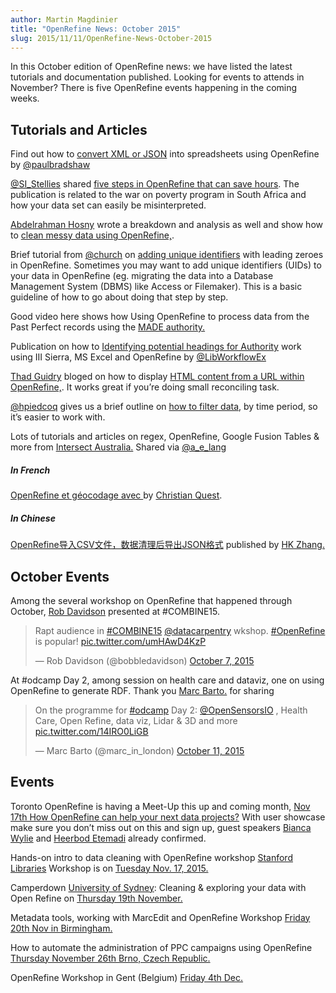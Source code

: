 ```yaml
---
author: Martin Magdinier
title: "OpenRefine News: October 2015"
slug: 2015/11/11/OpenRefine-News-October-2015 
---
```

In this October edition of OpenRefine news: we have listed the latest tutorials and documentation published. Looking for events to attends in November? There is five OpenRefine events happening in the coming weeks. 
<!--truncate-->

## Tutorials and Articles 

Find out how to [convert XML or JSON](http://onlinejournalismblog.com/2015/10/21/how-to-convert-xml-or-json-into-spreadsheets-using-open-refine/)  into spreadsheets using OpenRefine by [@paulbradshaw](https://twitter.com/paulbradshaw)

[@SI_Stellies](https://twitter.com/SI_Stellies) shared [five steps in OpenRefine that can save hours](http://code4sa.org/2015/10/09/OpenRefine-5-steps.html). The publication is related to the war on poverty program in South Africa and how your data set can easily be misinterpreted. 

[Abdelrahman Hosny](http://abdelrahmanhosny.com/) wrote a breakdown and analysis as well and show how to [clean messy data using OpenRefine,](http://abdelrahmanhosny.com/2015/10/07/cleaning-messy-data-using-open-refine/).

Brief tutorial from [@church](https://twitter.com/church_c) on [adding unique identifiers](http://www.christophermchurch.com/adding-unique-identifiers-in-openrefine/) with leading zeroes in OpenRefine. Sometimes you may want to add unique identifiers (UIDs) to your data in OpenRefine (eg. migrating the data into a Database Management System (DBMS) like Access or Filemaker). This is a basic guideline of how to go about doing that step by step. 

Good video here shows how Using OpenRefine to process data from the Past Perfect records using the [MADE authority.](https://vimeo.com/139751008)  

Publication on how to [Identifying potential headings for Authority](http://epublications.marquette.edu/lib_fac/81/) work using III Sierra, MS Excel and OpenRefine by [@LibWorkflowEx](https://twitter.com/LibWorkflowEx) 

[Thad Guidry](https://twitter.com/thadguidry) bloged on how to display [HTML content from a URL within OpenRefine,](http://savetheworldnotyourmoney.blogspot.ca/2015/10/display-html-content-from-url-within.html). It works great if you’re doing small reconciling task.

[@hpiedcoq](https://twitter.com/hpiedcoq) gives us a brief outline on [how to filter data](http://oh-w.tf/post/131481133375/openrefine-filter-data-by-period-of-time), by time period, so it’s easier to work with.

Lots of tutorials and articles on regex, OpenRefine, Google Fusion Tables & more from [Intersect Australia.](http://www.intersect.org.au/course-resources) Shared via [@a_e_lang](https://twitter.com/a_e_lang)

##### In French

 [OpenRefine et géocodage avec ](https://cquest.hackpad.com/OpenRefine-et-gocodage-avec-adresse.data.gouv.fr-PCbRafrVuef) by [Christian Quest](https://cquest.hackpad.com/ep/profile/qnmPcumtxjo).
 
##### In Chinese
 
[OpenRefine导入CSV文件，数据清理后导出JSON格式](http://www.cnblogs.com/1zhk/p/4790100.html) published by [HK Zhang.](http://www.cnblogs.com/1zhk/)
 
## October Events

Among the several workshop on OpenRefine that happened through October, [Rob Davidson](https://twitter.com/bobbledavidson) presented at #COMBINE15. 

<blockquote class="twitter-tweet" lang="en"><p lang="en" dir="ltr">Rapt audience in <a href="https://twitter.com/hashtag/COMBINE15?src=hash">#COMBINE15</a> <a href="https://twitter.com/datacarpentry">@datacarpentry</a> wkshop. <a href="https://twitter.com/hashtag/OpenRefine?src=hash">#OpenRefine</a> is popular! <a href="http://t.co/umHAwD4KzP">pic.twitter.com/umHAwD4KzP</a></p>&mdash; Rob Davidson (@bobbledavidson) <a href="https://twitter.com/bobbledavidson/status/651556849636913152">October 7, 2015</a></blockquote>
<script async src="//platform.twitter.com/widgets.js" charset="utf-8"></script> 

At #odcamp Day 2, among session on health care and dataviz, one on using OpenRefine to generate RDF. Thank you [Marc Barto.](https://twitter.com/marc_in_london) for sharing

<blockquote class="twitter-tweet" lang="en"><p lang="en" dir="ltr">On the programme for <a href="https://twitter.com/hashtag/odcamp?src=hash">#odcamp</a> Day 2: <a href="https://twitter.com/OpenSensorsIO">@OpenSensorsIO</a> , Health Care,  Open Refine, data viz, Lidar &amp; 3D and more <a href="http://t.co/14IRO0LiGB">pic.twitter.com/14IRO0LiGB</a></p>&mdash; Marc Barto (@marc_in_london) <a href="https://twitter.com/marc_in_london/status/653154972880777216">October 11, 2015</a></blockquote>
<script async src="//platform.twitter.com/widgets.js" charset="utf-8"></script>



## Events

Toronto OpenRefine is having a Meet-Up this up and coming month, [Nov 17th   How OpenRefine can help your next data projects?](http://www.meetup.com/Toronto-OpenRefine-Meetup/events/226377148/?a=ra1_te) With user showcase make sure you don’t miss out on this and sign up, guest speakers [Bianca Wylie](http://twitter.com/biancawylie) and [Heerbod Etemadi](http://www.itcentralstation.com/users/heerbod-etemadi) already confirmed.

Hands-on intro to data cleaning with OpenRefine workshop [Stanford Libraries](https://twitter.com/stanfordlibs) Workshop is on [Tuesday Nov. 17, 2015.](http://library.stanford.edu/research/data-management-services/events#refine)

Camperdown [University of Sydney](https://twitter.com/sydney_uni): Cleaning & exploring your data with Open Refine on [Thursday 19th November.](http://www.eventbrite.com.au/e/usyd-cleaning-exploring-your-data-with-open-refine-registration-19037151633?ref=ebapi)  

Metadata tools, working with MarcEdit and OpenRefine Workshop [Friday 20th Nov in Birmingham.](https://catandindexgroup.wordpress.com/2015/10/27/metadata-tools-working-with-marcedit-and-openrefine/)  

How to automate the administration of PPC campaigns using OpenRefine [Thursday November 26th Brno, Czech Republic.](http://www.marketingfestival.cz/en/workshop/karel-rujzl)

OpenRefine Workshop in Gent (Belgium) [Friday 4th Dec.](http://ow.ly/TTpg3)
